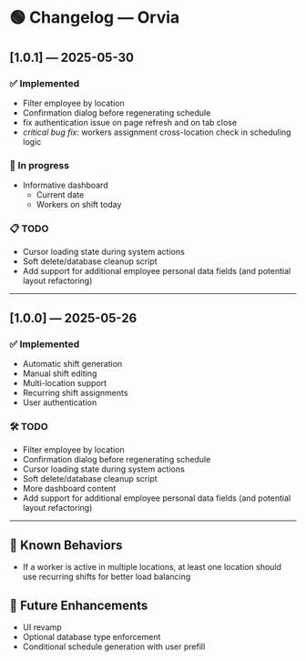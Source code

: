 # 🟢 Changelog — Orvia

## [1.0.1] — 2025-05-30

### ✅ Implemented
- Filter employee by location
- Confirmation dialog before regenerating schedule
- fix authentication issue on page refresh and on tab close
- *critical bug fix*: workers assignment cross-location check in scheduling logic

### 🔧 In progress
- Informative dashboard
    - Current date
    - Workers on shift today

### 📋 TODO
- Cursor loading state during system actions
- Soft delete/database cleanup script
- Add support for additional employee personal data fields (and potential layout refactoring)

---

## [1.0.0] — 2025-05-26

### ✅ Implemented
- Automatic shift generation
- Manual shift editing
- Multi-location support
- Recurring shift assignments
- User authentication

### 🛠️ TODO
- Filter employee by location
- Confirmation dialog before regenerating schedule
- Cursor loading state during system actions
- Soft delete/database cleanup script
- More dashboard content
- Add support for additional employee personal data fields (and potential layout refactoring)


---

## 🧩 Known Behaviors
- If a worker is active in multiple locations, at least one location should use recurring shifts for better load balancing

## 📍 Future Enhancements
- UI revamp
- Optional database type enforcement
- Conditional schedule generation with user prefill